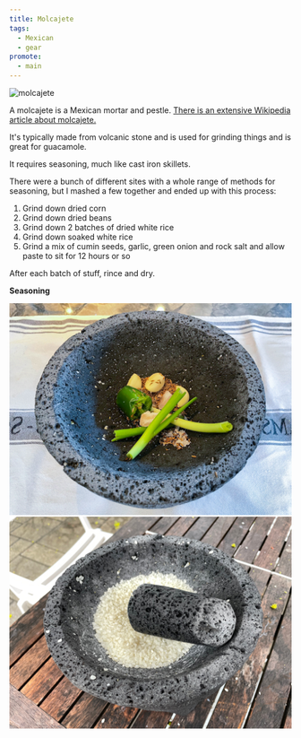 ```yaml
---
title: Molcajete
tags:
  - Mexican
  - gear
promote:
  - main
---
```

![molcajete](/images/molcajete.jpeg)

A molcajete is a Mexican mortar and pestle. [There is an extensive Wikipedia article about molcajete.](https://en.wikipedia.org/wiki/Molcajete)

It's typically made from volcanic stone and is used for grinding things and is great for guacamole.

It requires seasoning, much like cast iron skillets.

There were a bunch of different sites with a whole range of methods for seasoning, but I mashed a few together and ended up with this process:

1. Grind down dried corn
2. Grind down dried beans
3. Grind down 2 batches of dried white rice
4. Grind down soaked white rice
5. Grind a mix of cumin seeds, garlic, green onion and rock salt and allow paste to sit for 12 hours or so

After each batch of stuff, rince and dry.

**Seasoning**

![molcajete with herbs](/images/molcajete-herbs.jpeg)
![molcajete with rice](/images/molcajete-rice.jpeg)
